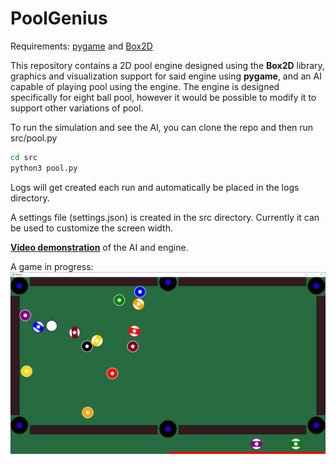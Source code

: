 # PoolGenius

Requirements: [pygame](https://pypi.org/project/pygame/) and [Box2D](https://pypi.org/project/Box2D/)

This repository contains a 2D pool engine designed using the **Box2D** library, graphics and visualization support for said engine using **pygame**, and an AI capable of playing pool using the engine. The engine is designed specifically for eight ball pool, however it would be possible to modify it to support other variations of pool.

To run the simulation and see the AI, you can clone the repo and then run src/pool.py

```bash
cd src
python3 pool.py
```

Logs will get created each run and automatically be placed in the logs directory.

A settings file (settings.json) is created in the src directory. Currently it can be used to customize the screen width.

**[Video demonstration](https://www.youtube.com/watch?v=JmWC8Z4UUbY)** of the AI and engine.

A game in progress:
![Pool](images/billiards.png)